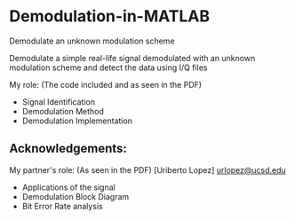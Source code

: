 # Demodulation-in-MATLAB
Demodulate an unknown modulation scheme 

Demodulate a simple real-life signal demodulated with an unknown modulation scheme and detect the data using I/Q files 

My role: (The code included and as seen in the PDF) 
- Signal Identification
- Demodulation Method
- Demodulation Implementation

## Acknowledgements: 

My partner's role: (As seen in the PDF) [Uriberto Lopez] urlopez@ucsd.edu
- Applications of the signal
- Demodulation Block Diagram
- Bit Error Rate analysis 
